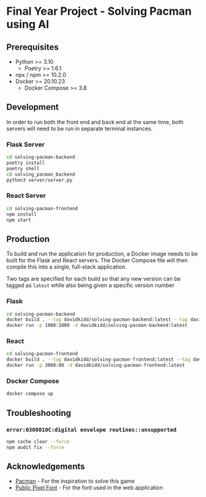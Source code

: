 # Final Year Project - Solving Pacman using AI

## Prerequisites

- Python >= 3.10
  - Poetry >= 1.6.1
- npx / npm >= 10.2.0
- Docker >= 20.10.23
  - Docker Compose >= 3.8

## Development

In order to run both the front end and back end at the same time, both servers will need to be run in separate terminal instances.

### Flask Server

```bash
cd solving-pacman-backend
poetry install
poetry shell
cd solving_pacman_backend
python3 server/server.py
```

### React Server

```bash
cd solving-pacman-frontend
npm install
npm start
```

## Production

To build and run the application for production, a Docker image needs to be built for the Flask and React servers. The Docker Compose file will then compile this into a single, full-stack application.

Two tags are specified for each build so that any new version can be tagged as `latest` while also being given a specific version number

### Flask

```bash
cd solving-pacman-backend
docker build . --tag davidkidd/solving-pacman-backend:latest --tag davidkidd/solving-pacman-backend:{new-version-number}
docker run -p 1000:1000 -d davidkidd/solving-pacman-backend:latest
```

### React

```bash
cd solving-pacman-frontend
docker build . --tag davidkidd/solving-pacman-frontend:latest --tag davidkidd/solving-pacman-frontend:{new-version-number}
docker run -p 3000:80 -d davidkidd/solving-pacman-frontend:latest
```

### Docker Compose

```bash
docker compose up
```

## Troubleshooting

### `error:0308010C:digital envelope routines::unsupported`

```bash
npm cache clear --force
npm audit fix --force
```

## Acknowledgements

- [Pacman](https://www.pacman.com/en/) - For the inspiration to solve this game
- [Public Pixel Font](https://www.fontspace.com/public-pixel-font-f72305) - For the font used in the web application
